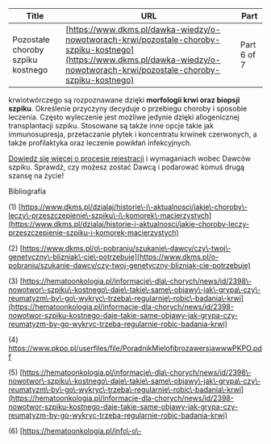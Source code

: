 | **Title**       | **URL**           | **Part**              |
|-----------------|-------------------|-----------------------|
| Pozostałe choroby szpiku kostnego         | [https://www.dkms.pl/dawka-wiedzy/o-nowotworach-krwi/pozostale-choroby-szpiku-kostnego](https://www.dkms.pl/dawka-wiedzy/o-nowotworach-krwi/pozostale-choroby-szpiku-kostnego)    | Part 6 of 7          |

 krwiotwórczego są rozpoznawane dzięki **morfologii krwi oraz biopsji szpiku**. Określenie przyczyny decyduje o przebiegu choroby i sposobie leczenia. Często wyleczenie jest możliwe jedynie dzięki allogenicznej transplantacji szpiku. Stosowane są także inne opcje takie jak immunosupresja, przetaczanie płytek i koncentratu krwinek czerwonych, a także profilaktyka oraz leczenie powikłań infekcyjnych.


[Dowiedz się więcej o procesie rejestracji](https://www.dkms.pl/dawka-wiedzy/o-rejestracji) i wymaganiach wobec Dawców szpiku. Sprawdź, czy możesz zostać Dawcą i podarować komuś drugą szansę na życie!


Bibliografia


(1\) [https://www.dkms.pl/dzialaj/historie\-i\-aktualnosci/jakie\-choroby\-leczy\-przeszczepienie\-szpiku\-i\-komorek\-macierzystych](https://www.dkms.pl/dzialaj/historie-i-aktualnosci/jakie-choroby-leczy-przeszczepienie-szpiku-i-komorek-macierzystych)


(2\) [https://www.dkms.pl/o\-pobraniu/szukanie\-dawcy/czy\-twoj\-genetyczny\-blizniak\-cie\-potrzebuje](https://www.dkms.pl/o-pobraniu/szukanie-dawcy/czy-twoj-genetyczny-blizniak-cie-potrzebuje)


(3\) [https://hematoonkologia.pl/informacje\-dla\-chorych/news/id/2398\-nowotwor\-szpiku\-kostnego\-daje\-takie\-same\-objawy\-jak\-grypa\-czy\-reumatyzm\-by\-go\-wykryc\-trzeba\-regularnie\-robic\-badania\-krwi](https://hematoonkologia.pl/informacje-dla-chorych/news/id/2398-nowotwor-szpiku-kostnego-daje-takie-same-objawy-jak-grypa-czy-reumatyzm-by-go-wykryc-trzeba-regularnie-robic-badania-krwi)


(4\) <https://www.pkpo.pl/userfiles/file/PoradnikMielofibrozawersjawwwPKPO.pdf>


(5\) [https://hematoonkologia.pl/informacje\-dla\-chorych/news/id/2398\-nowotwor\-szpiku\-kostnego\-daje\-takie\-same\-objawy\-jak\-grypa\-czy\-reumatyzm\-by\-go\-wykryc\-trzeba\-regularnie\-robic\-badania\-krwi](https://hematoonkologia.pl/informacje-dla-chorych/news/id/2398-nowotwor-szpiku-kostnego-daje-takie-same-objawy-jak-grypa-czy-reumatyzm-by-go-wykryc-trzeba-regularnie-robic-badania-krwi)


(6\) [https://hematoonkologia.pl/info\-o\-